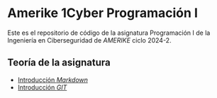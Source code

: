 # Amerike 1Cyber Programación I

Este es el repositorio de código de la asignatura Programación I de la Ingeniería en Ciberseguridad de _AMERIKE_ ciclo 2024-2.

## Teoría de la asignatura

- [Introducción _Markdown_](./intro-markdown.md)
- [Introducción _GIT_](./intro-git.md)
